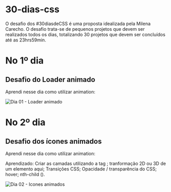 # 30-dias-css
 O desafio dos #30diasdeCSS é uma proposta idealizada pela Milena Carecho. O desafio trata-se de pequenos projetos que devem ser realizados todos os dias, totalizando 30 projetos que devem ser concluídos até as 23hrs59min.

 # No 1º dia
 ## Desafio do Loader animado

 Aprendi nesse dia como utilizar animation:


![Dia 01 - Loader animado](https://media.giphy.com/media/i3aI2vuKAQgQhfCk6h/giphy.gif)

# No 2º dia
 ## Desafio dos ícones animados

 Aprendi nesse dia como utilizar animation:

 Aprendizado: Criar as camadas utilizando a tag <span>; tranformação 2D ou 3D de um elemento aqui; Transições CSS; Opacidade / transparência do CSS; hover; nth-child ().


![Dia 02 - Icones animados](https://media.giphy.com/media/DYHzfPmqWoRKNxHe2u/giphy.gif)